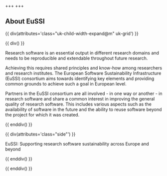 +++
+++

## About EuSSI

{{ div(attributes='class="uk-child-width-expand@m" uk-grid') }}

{{ div() }}

Research software is an essential  output in different research domains and
needs to be reproducible and extendable throughout future research.

Achieving this requires shared principles and know-how among researchers and
research institutes. The European Software Sustainability Infrastructure
(EuSSI) consortium aims towards identifying  key elements and providing common
grounds to achieve such a goal in European level.

Partners in the EuSSI consortium are all involved - in one way or another - in
research software and share a common interest in improving the general quality
of research software. This includes various aspects such as the availability of
software in the future and the ability to reuse software beyond the project for
which it was created.

{{ enddiv() }}

{{ div(attributes='class="side"') }}

EuSSI: Supporting research software sustainability across Europe and beyond

{{ enddiv() }}

{{ enddiv() }}
